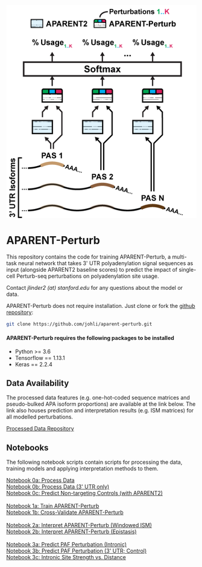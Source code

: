 ![APARENT-Perturb Logo](https://github.com/johli/aparent-perturb/blob/master/aparent_perturb_logo.png?raw=true)

# APARENT-Perturb
This repository contains the code for training APARENT-Perturb, a multi-task neural network that takes 3' UTR polyadenylation signal sequences as input (alongside APARENT2 baseline scores) to predict the impact of single-cell Perturb-seq perturbations on polyadenylation site usage.

Contact *jlinder2 (at) stanford.edu* for any questions about the model or data.

APARENT-Perturb does not require installation. Just clone or fork the [github repository](https://github.com/johli/aparent-perturb.git):
```sh
git clone https://github.com/johli/aparent-perturb.git
```

#### APARENT-Perturb requires the following packages to be installed
- Python >= 3.6
- Tensorflow == 1.13.1
- Keras == 2.2.4

## Data Availability
The processed data features (e.g. one-hot-coded sequence matrices and pseudo-bulked APA isoform proportions) are available at the link below. The link also houses prediction and interpretation results (e.g. ISM matrices) for all modelled perturbations.

[Processed Data Repository](https://drive.google.com/open?id=1LLJpMJUdrCTc9Bq0Cq6LBhAEBv2y9XER)<br/>

## Notebooks
The following notebook scripts contain scripts for processing the data, training models and applying interpretation methods to them.

[Notebook 0a: Process Data](https://nbviewer.jupyter.org/github/johli/aparent-perturb/blob/master/data/process_native_data_features_polyadb_perturb.ipynb)<br/>
[Notebook 0b: Process Data (3' UTR only)](https://nbviewer.jupyter.org/github/johli/aparent-perturb/blob/master/data/process_native_data_features_utr3_polyadb_perturb.ipynb)<br/>
[Notebook 0c: Predict Non-targeting Controls (with APARENT2)](https://nbviewer.jupyter.org/github/johli/aparent-perturb/blob/master/analysis/predict_perturb_data_aparent_resnet_utr3.ipynb)<br/>
<br/>
[Notebook 1a: Train APARENT-Perturb](https://nbviewer.jupyter.org/github/johli/aparent-perturb/blob/master/model/train_perturb_apa_model_resnet_shared_regr_w_covar_drop.ipynb)<br/>
[Notebook 1b: Cross-Validate APARENT-Perturb](https://nbviewer.jupyter.org/github/johli/aparent-perturb/blob/master/model/train_perturb_apa_model_resnet_shared_regr_w_covar_drop_crossval_3_attempts.ipynb)<br/>
<br/>
[Notebook 2a: Interpret APARENT-Perturb (Windowed ISM)](https://nbviewer.jupyter.org/github/johli/aparent-perturb/blob/master/analysis/interpret_perturb_apa_model_covar_shuffled_window_ism.ipynb)<br/>
[Notebook 2b: Interpret APARENT-Perturb (Epistasis)](https://nbviewer.jupyter.org/github/johli/aparent-perturb/blob/master/analysis/interpret_perturb_apa_model_covar_epistatics.ipynb)<br/>
<br/>
[Notebook 3a: Predict PAF Perturbation (Intronic)](https://nbviewer.jupyter.org/github/johli/aparent-perturb/blob/master/analysis/intronic_pa/predict_perturb_data_aparent_resnet_PAF.ipynb)<br/>
[Notebook 3b: Predict PAF Perturbation (3' UTR; Control)](https://nbviewer.jupyter.org/github/johli/aparent-perturb/blob/master/analysis/intronic_pa/predict_perturb_data_aparent_resnet_PAF_utr3.ipynb)<br/>
[Notebook 3c: Intronic Site Strength vs. Distance](https://nbviewer.jupyter.org/github/johli/aparent-perturb/blob/master/analysis/intronic_pa/predict_polyadb_data_aparent_resnet_intron.ipynb)<br/>
